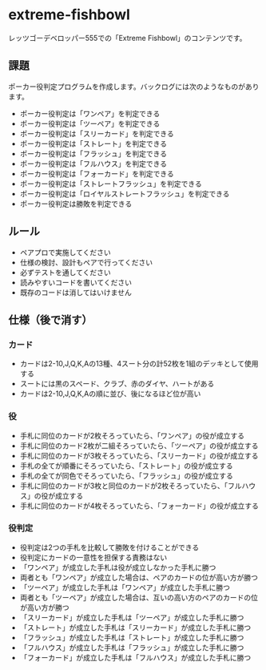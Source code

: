 # extreme-fishbowl

レッツゴーデベロッパー555での「Extreme Fishbowl」のコンテンツです。


## 課題
ポーカー役判定プログラムを作成します。バックログには次のようなものがあります。

* ポーカー役判定は「ワンペア」を判定できる
* ポーカー役判定は「ツーペア」を判定できる
* ポーカー役判定は「スリーカード」を判定できる
* ポーカー役判定は「ストレート」を判定できる
* ポーカー役判定は「フラッシュ」を判定できる
* ポーカー役判定は「フルハウス」を判定できる
* ポーカー役判定は「フォーカード」を判定できる
* ポーカー役判定は「ストレートフラッシュ」を判定できる
* ポーカー役判定は「ロイヤルストレートフラッシュ」を判定できる
* ポーカー役判定は勝敗を判定できる


## ルール
* ペアプロで実施してください
* 仕様の検討、設計もペアで行ってください
* 必ずテストを通してください
* 読みやすいコードを書いてください
* 既存のコードは消してはいけません


## 仕様（後で消す）
### カード
* カードは2-10,J,Q,K,Aの13種、4スート分の計52枚を1組のデッキとして使用する
* スートには黒のスペード、クラブ、赤のダイヤ、ハートがある
* カードは2-10,J,Q,K,Aの順に並び、後になるほど位が高い

### 役
* 手札に同位のカードが2枚そろっていたら、「ワンペア」の役が成立する
* 手札に同位のカード2枚が二組そろっていたら、「ツーペア」の役が成立する
* 手札に同位のカードが3枚そろっていたら、「スリーカード」の役が成立する
* 手札の全てが順番にそろっていたら、「ストレート」の役が成立する
* 手札の全てが同色でそろっていたら、「フラッシュ」の役が成立する
* 手札に同位のカードが3枚と同位のカードが2枚そろっていたら、「フルハウス」の役が成立する
* 手札に同位のカードが4枚そろっていたら、「フォーカード」の役が成立する

### 役判定
* 役判定は2つの手札を比較して勝敗を付けることができる
* 役判定にカードの一意性を担保する責務はない
* 「ワンペア」が成立した手札は役が成立しなかった手札に勝つ
* 両者とも「ワンペア」が成立した場合は、ペアのカードの位が高い方が勝つ
* 「ツーペア」が成立した手札は「ワンペア」が成立した手札に勝つ
* 両者とも「ツーペア」が成立した場合は、互いの高い方のペアのカードの位が高い方が勝つ
* 「スリーカード」が成立した手札は「ツーペア」が成立した手札に勝つ
* 「ストレート」が成立した手札は「スリーカード」が成立した手札に勝つ
* 「フラッシュ」が成立した手札は「ストレート」が成立した手札に勝つ
* 「フルハウス」が成立した手札は「フラッシュ」が成立した手札に勝つ
* 「フォーカード」が成立した手札は「フルハウス」が成立した手札に勝つ
